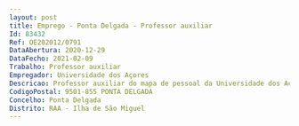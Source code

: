 ```yaml
--- 
layout: post
title: Emprego - Ponta Delgada - Professor auxiliar
Id: 83432
Ref: OE202012/0791
DataAbertura: 2020-12-29
DataFecho: 2021-02-09
Trabalho: Professor auxiliar
Empregador: Universidade dos Açores
Descricao: Professor auxiliar do mapa de pessoal da Universidade dos Açores, na modalidade de contrato de trabalho em funções públicas por tempo indeterminado, para a área científica disciplinar de Ciência Política.
CodigoPostal: 9501-855 PONTA DELGADA
Concelho: Ponta Delgada
Distrito: RAA - Ilha de São Miguel
--- 
```

